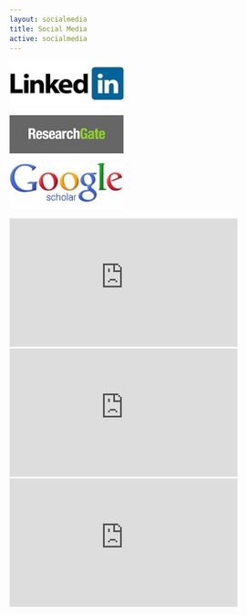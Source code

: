 ```yaml
---
layout: socialmedia
title: Social Media
active: socialmedia
---
```


<div class="splitright">
<a href="https://www.linkedin.com/in/przemek-dera-5a243958" target="_blank"><img src="images/LinkedIn.jpg" width="200"></a>

<a href="https://www.researchgate.net/profile/Przemyslaw_Dera?ev=prf_highl" target="_blank"><img src="images/ResearchGate.jpg" width="200"></a>

<a href="http://scholar.google.com/citations?hl=en&user=ahzkJqcAAAAJ" target="_blank"><img src="images/GoogleScholar.jpg" width="200"></a>
</div>

<iframe width="400" height="225" src="https://www.youtube.com/embed/GtXwPu-r3DE" frameborder="0" allowfullscreen></iframe>

<iframe width="400" height="225" src="https://www.youtube.com/embed/eWiDP2klrFo" float="center" frameborder="0" allowfullscreen></iframe>

<iframe width="400" height="225" src="https://www.youtube.com/embed/tM0sErJ6rKg" float="center" frameborder="0" allowfullscreen></iframe>

